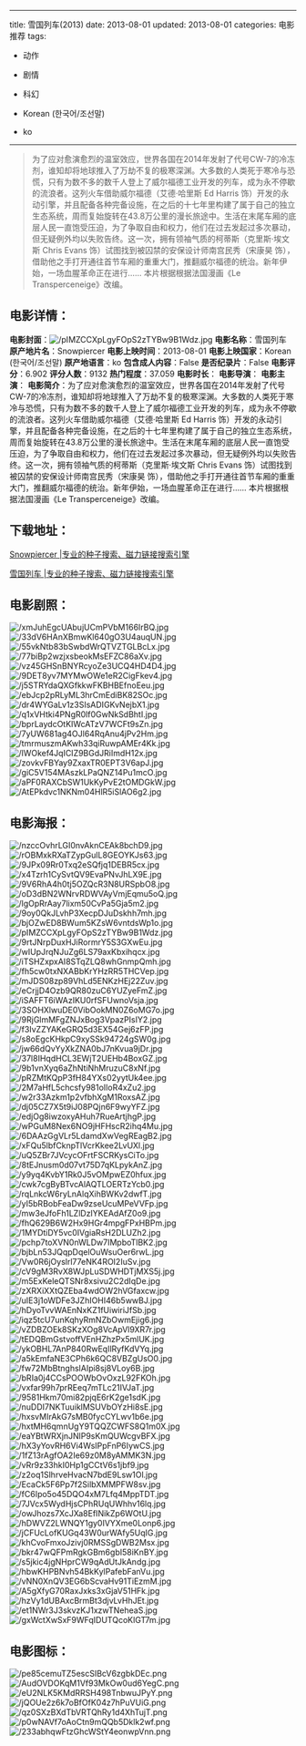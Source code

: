 
---
title: 雪国列车(2013)
date: 2013-08-01
updated: 2013-08-01
categories: 电影推荐
tags:
- 动作
- 剧情
- 科幻

- Korean (한국어/조선말)
- ko
---


> 为了应对愈演愈烈的温室效应，世界各国在2014年发射了代号CW-7的冷冻剂，谁知却将地球推入了万劫不复的极寒深渊。大多数的人类死于寒冷与恐慌，只有为数不多的数千人登上了威尔福德工业开发的列车，成为永不停歇的流浪者。这列火车借助威尔福德（艾德·哈里斯 Ed Harris 饰）开发的永动引擎，并且配备各种完备设施，在之后的十七年里构建了属于自己的独立生态系统，周而复始旋转在43.8万公里的漫长旅途中。生活在末尾车厢的底层人民一直饱受压迫，为了争取自由和权力，他们在过去发起过多次暴动，但无疑例外均以失败告终。这一次，拥有领袖气质的柯蒂斯（克里斯·埃文斯 Chris Evans 饰）试图找到被囚禁的安保设计师南宫民秀（宋康昊 饰），借助他之手打开通往首节车厢的重重大门，推翻威尔福德的统治。新年伊始，一场血腥革命正在进行……  本片根据根据法国漫画《Le Transperceneige》改编。

## **电影详情**：

**电影封面**：<img src="https://image.tmdb.org/t/p/w200/pIMZCCXpLgyFOpS2zTYBw9B1Wdz.jpg" alt="/pIMZCCXpLgyFOpS2zTYBw9B1Wdz.jpg" title="/pIMZCCXpLgyFOpS2zTYBw9B1Wdz.jpg">
**电影名称**：雪国列车
**原产地片名**：Snowpiercer
**电影上映时间**：2013-08-01
**电影上映国家**：Korean (한국어/조선말)
**原产地语言**：ko
**包含成人内容**：False
**是否纪录片**：False
**电影评分**：6.902
**评分人数**：9132
**热门程度**：37.059
**电影时长**：
**电影导演**：
**电影主演**：
**电影简介**：为了应对愈演愈烈的温室效应，世界各国在2014年发射了代号CW-7的冷冻剂，谁知却将地球推入了万劫不复的极寒深渊。大多数的人类死于寒冷与恐慌，只有为数不多的数千人登上了威尔福德工业开发的列车，成为永不停歇的流浪者。这列火车借助威尔福德（艾德·哈里斯 Ed Harris 饰）开发的永动引擎，并且配备各种完备设施，在之后的十七年里构建了属于自己的独立生态系统，周而复始旋转在43.8万公里的漫长旅途中。生活在末尾车厢的底层人民一直饱受压迫，为了争取自由和权力，他们在过去发起过多次暴动，但无疑例外均以失败告终。这一次，拥有领袖气质的柯蒂斯（克里斯·埃文斯 Chris Evans 饰）试图找到被囚禁的安保设计师南宫民秀（宋康昊 饰），借助他之手打开通往首节车厢的重重大门，推翻威尔福德的统治。新年伊始，一场血腥革命正在进行……  本片根据根据法国漫画《Le Transperceneige》改编。

## **下载地址**：
[Snowpiercer |专业的种子搜索、磁力链接搜索引擎](https://movie.amd794.com:2083/?search=Snowpiercer&ordering=&mode=match_phrase&page_size=10&page=1)

[雪国列车 |专业的种子搜索、磁力链接搜索引擎](https://movie.amd794.com:2083/?search=%E9%9B%AA%E5%9B%BD%E5%88%97%E8%BD%A6&ordering=&mode=match_phrase&page_size=10&page=1)
 

## **电影剧照**：
<img src="https://image.tmdb.org/t/p/original/xmJuhEgcUAbujUCmPVbM166IrBQ.jpg" alt="/xmJuhEgcUAbujUCmPVbM166IrBQ.jpg" title="/xmJuhEgcUAbujUCmPVbM166IrBQ.jpg"><img src="https://image.tmdb.org/t/p/original/33dV6HAnXBmwKl640gO3U4auqUN.jpg" alt="/33dV6HAnXBmwKl640gO3U4auqUN.jpg" title="/33dV6HAnXBmwKl640gO3U4auqUN.jpg"><img src="https://image.tmdb.org/t/p/original/55vkNtb83bSwbdWrQTVZTGLBcLx.jpg" alt="/55vkNtb83bSwbdWrQTVZTGLBcLx.jpg" title="/55vkNtb83bSwbdWrQTVZTGLBcLx.jpg"><img src="https://image.tmdb.org/t/p/original/77biBp2wzjxsbeokMsEFZC86aXv.jpg" alt="/77biBp2wzjxsbeokMsEFZC86aXv.jpg" title="/77biBp2wzjxsbeokMsEFZC86aXv.jpg"><img src="https://image.tmdb.org/t/p/original/vz45GHSnBNYRcyoZe3UCQ4HD4D4.jpg" alt="/vz45GHSnBNYRcyoZe3UCQ4HD4D4.jpg" title="/vz45GHSnBNYRcyoZe3UCQ4HD4D4.jpg"><img src="https://image.tmdb.org/t/p/original/9DET8yv7MYMwOWe1eR2CigFkev4.jpg" alt="/9DET8yv7MYMwOWe1eR2CigFkev4.jpg" title="/9DET8yv7MYMwOWe1eR2CigFkev4.jpg"><img src="https://image.tmdb.org/t/p/original/j5STRYdaQXGfkkwFKBHBEfnoEeu.jpg" alt="/j5STRYdaQXGfkkwFKBHBEfnoEeu.jpg" title="/j5STRYdaQXGfkkwFKBHBEfnoEeu.jpg"><img src="https://image.tmdb.org/t/p/original/ebJcp2pRLyML3hrCmEdiBK82SOc.jpg" alt="/ebJcp2pRLyML3hrCmEdiBK82SOc.jpg" title="/ebJcp2pRLyML3hrCmEdiBK82SOc.jpg"><img src="https://image.tmdb.org/t/p/original/dr4WYGaLv1z3SIsADIGKvNejbX1.jpg" alt="/dr4WYGaLv1z3SIsADIGKvNejbX1.jpg" title="/dr4WYGaLv1z3SIsADIGKvNejbX1.jpg"><img src="https://image.tmdb.org/t/p/original/q1xVHtki4PNgR0lf0GwNkSdBhtI.jpg" alt="/q1xVHtki4PNgR0lf0GwNkSdBhtI.jpg" title="/q1xVHtki4PNgR0lf0GwNkSdBhtI.jpg"><img src="https://image.tmdb.org/t/p/original/bprLaydcOtKIWcATzV7WCFt9sZn.jpg" alt="/bprLaydcOtKIWcATzV7WCFt9sZn.jpg" title="/bprLaydcOtKIWcATzV7WCFt9sZn.jpg"><img src="https://image.tmdb.org/t/p/original/7yUW681ag4OJl64RqAnu4jPv2Hm.jpg" alt="/7yUW681ag4OJl64RqAnu4jPv2Hm.jpg" title="/7yUW681ag4OJl64RqAnu4jPv2Hm.jpg"><img src="https://image.tmdb.org/t/p/original/tmrmuszmAKwh33qiRuwpAMEr4Kk.jpg" alt="/tmrmuszmAKwh33qiRuwpAMEr4Kk.jpg" title="/tmrmuszmAKwh33qiRuwpAMEr4Kk.jpg"><img src="https://image.tmdb.org/t/p/original/lWOkef4JqICIZ9BGdJRiImdH12x.jpg" alt="/lWOkef4JqICIZ9BGdJRiImdH12x.jpg" title="/lWOkef4JqICIZ9BGdJRiImdH12x.jpg"><img src="https://image.tmdb.org/t/p/original/zovkvFBYay9ZxaxTR0EPT3V6apJ.jpg" alt="/zovkvFBYay9ZxaxTR0EPT3V6apJ.jpg" title="/zovkvFBYay9ZxaxTR0EPT3V6apJ.jpg"><img src="https://image.tmdb.org/t/p/original/giC5V154MAszkLPaQNZ14Pu1mcO.jpg" alt="/giC5V154MAszkLPaQNZ14Pu1mcO.jpg" title="/giC5V154MAszkLPaQNZ14Pu1mcO.jpg"><img src="https://image.tmdb.org/t/p/original/aPF0RAXCbSW1UkKyPvE2tOMDGkW.jpg" alt="/aPF0RAXCbSW1UkKyPvE2tOMDGkW.jpg" title="/aPF0RAXCbSW1UkKyPvE2tOMDGkW.jpg"><img src="https://image.tmdb.org/t/p/original/AtEPkdvc1NKNm04HlR5iSlAO6g2.jpg" alt="/AtEPkdvc1NKNm04HlR5iSlAO6g2.jpg" title="/AtEPkdvc1NKNm04HlR5iSlAO6g2.jpg">

## **电影海报**：
<img src="https://image.tmdb.org/t/p/original/nzccOvhrLGI0nvAknCEAk8bchD9.jpg" alt="/nzccOvhrLGI0nvAknCEAk8bchD9.jpg" title="/nzccOvhrLGI0nvAknCEAk8bchD9.jpg"><img src="https://image.tmdb.org/t/p/original/rOBMxkRXaTZypGulL8GEOYKJs63.jpg" alt="/rOBMxkRXaTZypGulL8GEOYKJs63.jpg" title="/rOBMxkRXaTZypGulL8GEOYKJs63.jpg"><img src="https://image.tmdb.org/t/p/original/9JPx09Rr0Txq2eSQfjq1DEBR5cx.jpg" alt="/9JPx09Rr0Txq2eSQfjq1DEBR5cx.jpg" title="/9JPx09Rr0Txq2eSQfjq1DEBR5cx.jpg"><img src="https://image.tmdb.org/t/p/original/x4Tzrh1CySvtQV9EvaPNvJhLX9E.jpg" alt="/x4Tzrh1CySvtQV9EvaPNvJhLX9E.jpg" title="/x4Tzrh1CySvtQV9EvaPNvJhLX9E.jpg"><img src="https://image.tmdb.org/t/p/original/9V6RhA4h0tj5OZQcR3N8URSpbO8.jpg" alt="/9V6RhA4h0tj5OZQcR3N8URSpbO8.jpg" title="/9V6RhA4h0tj5OZQcR3N8URSpbO8.jpg"><img src="https://image.tmdb.org/t/p/original/oD3dBN2WNrvRDWVAyVmjEqmu5oQ.jpg" alt="/oD3dBN2WNrvRDWVAyVmjEqmu5oQ.jpg" title="/oD3dBN2WNrvRDWVAyVmjEqmu5oQ.jpg"><img src="https://image.tmdb.org/t/p/original/lgOpRrAay7lixm50CvPa5Gja5m2.jpg" alt="/lgOpRrAay7lixm50CvPa5Gja5m2.jpg" title="/lgOpRrAay7lixm50CvPa5Gja5m2.jpg"><img src="https://image.tmdb.org/t/p/original/9oy0QkJLvhP3XecpDJuDskhh7mh.jpg" alt="/9oy0QkJLvhP3XecpDJuDskhh7mh.jpg" title="/9oy0QkJLvhP3XecpDJuDskhh7mh.jpg"><img src="https://image.tmdb.org/t/p/original/bjOZwED8BWum5KZsW6vntdsWp1o.jpg" alt="/bjOZwED8BWum5KZsW6vntdsWp1o.jpg" title="/bjOZwED8BWum5KZsW6vntdsWp1o.jpg"><img src="https://image.tmdb.org/t/p/original/pIMZCCXpLgyFOpS2zTYBw9B1Wdz.jpg" alt="/pIMZCCXpLgyFOpS2zTYBw9B1Wdz.jpg" title="/pIMZCCXpLgyFOpS2zTYBw9B1Wdz.jpg"><img src="https://image.tmdb.org/t/p/original/9rtJNrpDuxHJiRormrY5S3GXwEu.jpg" alt="/9rtJNrpDuxHJiRormrY5S3GXwEu.jpg" title="/9rtJNrpDuxHJiRormrY5S3GXwEu.jpg"><img src="https://image.tmdb.org/t/p/original/wIUpJrqNJuZg6LS79axKbxihqcx.jpg" alt="/wIUpJrqNJuZg6LS79axKbxihqcx.jpg" title="/wIUpJrqNJuZg6LS79axKbxihqcx.jpg"><img src="https://image.tmdb.org/t/p/original/iTSHZxpxAI8STqZLQ8whGnmpQmh.jpg" alt="/iTSHZxpxAI8STqZLQ8whGnmpQmh.jpg" title="/iTSHZxpxAI8STqZLQ8whGnmpQmh.jpg"><img src="https://image.tmdb.org/t/p/original/fh5cw0txNXABbKrYHzRR5THCVep.jpg" alt="/fh5cw0txNXABbKrYHzRR5THCVep.jpg" title="/fh5cw0txNXABbKrYHzRR5THCVep.jpg"><img src="https://image.tmdb.org/t/p/original/mJDS08zp89VhLd5ENKzHEj22Zuv.jpg" alt="/mJDS08zp89VhLd5ENKzHEj22Zuv.jpg" title="/mJDS08zp89VhLd5ENKzHEj22Zuv.jpg"><img src="https://image.tmdb.org/t/p/original/eCrjjD4Ozb9QR80zuC6YUZyeFmZ.jpg" alt="/eCrjjD4Ozb9QR80zuC6YUZyeFmZ.jpg" title="/eCrjjD4Ozb9QR80zuC6YUZyeFmZ.jpg"><img src="https://image.tmdb.org/t/p/original/iSAFFT6iWAzIKU0rfSFUwnoVsja.jpg" alt="/iSAFFT6iWAzIKU0rfSFUwnoVsja.jpg" title="/iSAFFT6iWAzIKU0rfSFUwnoVsja.jpg"><img src="https://image.tmdb.org/t/p/original/3SOHXlwuDE0VibOokMN0Z6oMG7o.jpg" alt="/3SOHXlwuDE0VibOokMN0Z6oMG7o.jpg" title="/3SOHXlwuDE0VibOokMN0Z6oMG7o.jpg"><img src="https://image.tmdb.org/t/p/original/9RjGlmMFgZNJxBog3VpazPIsIY2.jpg" alt="/9RjGlmMFgZNJxBog3VpazPIsIY2.jpg" title="/9RjGlmMFgZNJxBog3VpazPIsIY2.jpg"><img src="https://image.tmdb.org/t/p/original/f3IvZZYAKeGRQ5d3EX54Gej6zFP.jpg" alt="/f3IvZZYAKeGRQ5d3EX54Gej6zFP.jpg" title="/f3IvZZYAKeGRQ5d3EX54Gej6zFP.jpg"><img src="https://image.tmdb.org/t/p/original/s8oEgcKHkpC9xySSk94724gSW0g.jpg" alt="/s8oEgcKHkpC9xySSk94724gSW0g.jpg" title="/s8oEgcKHkpC9xySSk94724gSW0g.jpg"><img src="https://image.tmdb.org/t/p/original/jw66dQvYyXkZNA0bJ7nKvua9jDr.jpg" alt="/jw66dQvYyXkZNA0bJ7nKvua9jDr.jpg" title="/jw66dQvYyXkZNA0bJ7nKvua9jDr.jpg"><img src="https://image.tmdb.org/t/p/original/37l8IHqdHCL3EWjT2UEHb4BoxGZ.jpg" alt="/37l8IHqdHCL3EWjT2UEHb4BoxGZ.jpg" title="/37l8IHqdHCL3EWjT2UEHb4BoxGZ.jpg"><img src="https://image.tmdb.org/t/p/original/9b1vnXyq6aZhNtiNhMruzuC8xNf.jpg" alt="/9b1vnXyq6aZhNtiNhMruzuC8xNf.jpg" title="/9b1vnXyq6aZhNtiNhMruzuC8xNf.jpg"><img src="https://image.tmdb.org/t/p/original/pRZMtKQpP3fH84YXs02yytUk4ee.jpg" alt="/pRZMtKQpP3fH84YXs02yytUk4ee.jpg" title="/pRZMtKQpP3fH84YXs02yytUk4ee.jpg"><img src="https://image.tmdb.org/t/p/original/2M7aHfL5chcsfy981oIloR4xZu2.jpg" alt="/2M7aHfL5chcsfy981oIloR4xZu2.jpg" title="/2M7aHfL5chcsfy981oIloR4xZu2.jpg"><img src="https://image.tmdb.org/t/p/original/w2r33Azkm1p2vfbhXgM1RoxsAZ.jpg" alt="/w2r33Azkm1p2vfbhXgM1RoxsAZ.jpg" title="/w2r33Azkm1p2vfbhXgM1RoxsAZ.jpg"><img src="https://image.tmdb.org/t/p/original/dj05CZ7X5t9iJ08PQjn6F9wyYFZ.jpg" alt="/dj05CZ7X5t9iJ08PQjn6F9wyYFZ.jpg" title="/dj05CZ7X5t9iJ08PQjn6F9wyYFZ.jpg"><img src="https://image.tmdb.org/t/p/original/edjOg8iwzoxyAHuh7RueArtjhgP.jpg" alt="/edjOg8iwzoxyAHuh7RueArtjhgP.jpg" title="/edjOg8iwzoxyAHuh7RueArtjhgP.jpg"><img src="https://image.tmdb.org/t/p/original/wPGuM8Nex6NO9jHFHscR2ihq4Mu.jpg" alt="/wPGuM8Nex6NO9jHFHscR2ihq4Mu.jpg" title="/wPGuM8Nex6NO9jHFHscR2ihq4Mu.jpg"><img src="https://image.tmdb.org/t/p/original/6DAAzGgVLr5LdamdXwVegREagB2.jpg" alt="/6DAAzGgVLr5LdamdXwVegREagB2.jpg" title="/6DAAzGgVLr5LdamdXwVegREagB2.jpg"><img src="https://image.tmdb.org/t/p/original/xFQu5lbfCknpTlVcrKkee2LvUXl.jpg" alt="/xFQu5lbfCknpTlVcrKkee2LvUXl.jpg" title="/xFQu5lbfCknpTlVcrKkee2LvUXl.jpg"><img src="https://image.tmdb.org/t/p/original/uQ5ZBr7JVcycOFrtFSCRKysCiTo.jpg" alt="/uQ5ZBr7JVcycOFrtFSCRKysCiTo.jpg" title="/uQ5ZBr7JVcycOFrtFSCRKysCiTo.jpg"><img src="https://image.tmdb.org/t/p/original/8tEJnusm0d07vt75D7qKLpykAnZ.jpg" alt="/8tEJnusm0d07vt75D7qKLpykAnZ.jpg" title="/8tEJnusm0d07vt75D7qKLpykAnZ.jpg"><img src="https://image.tmdb.org/t/p/original/y9yq4KvbY1Rk0J5vOMpwEZ0hfux.jpg" alt="/y9yq4KvbY1Rk0J5vOMpwEZ0hfux.jpg" title="/y9yq4KvbY1Rk0J5vOMpwEZ0hfux.jpg"><img src="https://image.tmdb.org/t/p/original/cwk7cgByBTvcAlAQTLOERTzYcb0.jpg" alt="/cwk7cgByBTvcAlAQTLOERTzYcb0.jpg" title="/cwk7cgByBTvcAlAQTLOERTzYcb0.jpg"><img src="https://image.tmdb.org/t/p/original/rqLnkcW6ryLnAlqXihBWKv2dwfT.jpg" alt="/rqLnkcW6ryLnAlqXihBWKv2dwfT.jpg" title="/rqLnkcW6ryLnAlqXihBWKv2dwfT.jpg"><img src="https://image.tmdb.org/t/p/original/yI5bRBobFeaDw9zseUcuMPeVVFp.jpg" alt="/yI5bRBobFeaDw9zseUcuMPeVVFp.jpg" title="/yI5bRBobFeaDw9zseUcuMPeVVFp.jpg"><img src="https://image.tmdb.org/t/p/original/mw3eJfoFh1LZlDzIYKEAdAfZ0o9.jpg" alt="/mw3eJfoFh1LZlDzIYKEAdAfZ0o9.jpg" title="/mw3eJfoFh1LZlDzIYKEAdAfZ0o9.jpg"><img src="https://image.tmdb.org/t/p/original/fhQ629B6W2Hx9HGr4mpgFPxHBPm.jpg" alt="/fhQ629B6W2Hx9HGr4mpgFPxHBPm.jpg" title="/fhQ629B6W2Hx9HGr4mpgFPxHBPm.jpg"><img src="https://image.tmdb.org/t/p/original/1MYDtiDY5vc0IVgiaRsH2DLUZh2.jpg" alt="/1MYDtiDY5vc0IVgiaRsH2DLUZh2.jpg" title="/1MYDtiDY5vc0IVgiaRsH2DLUZh2.jpg"><img src="https://image.tmdb.org/t/p/original/pchp7toXVN0nWLDw7IMpboTlBK2.jpg" alt="/pchp7toXVN0nWLDw7IMpboTlBK2.jpg" title="/pchp7toXVN0nWLDw7IMpboTlBK2.jpg"><img src="https://image.tmdb.org/t/p/original/bjbLn53JQqpDqelOuWsuOer6rwL.jpg" alt="/bjbLn53JQqpDqelOuWsuOer6rwL.jpg" title="/bjbLn53JQqpDqelOuWsuOer6rwL.jpg"><img src="https://image.tmdb.org/t/p/original/Vw0R6jOyslrl77eNK4ROI2IuSv.jpg" alt="/Vw0R6jOyslrl77eNK4ROI2IuSv.jpg" title="/Vw0R6jOyslrl77eNK4ROI2IuSv.jpg"><img src="https://image.tmdb.org/t/p/original/cV9gM3RvX8WJpLuSDWHDTjMXS5j.jpg" alt="/cV9gM3RvX8WJpLuSDWHDTjMXS5j.jpg" title="/cV9gM3RvX8WJpLuSDWHDTjMXS5j.jpg"><img src="https://image.tmdb.org/t/p/original/m5ExKeleQTSNr8xsivu2C2dIqDe.jpg" alt="/m5ExKeleQTSNr8xsivu2C2dIqDe.jpg" title="/m5ExKeleQTSNr8xsivu2C2dIqDe.jpg"><img src="https://image.tmdb.org/t/p/original/zXRXiXXtQZEba4wdOW2hVGfaxcw.jpg" alt="/zXRXiXXtQZEba4wdOW2hVGfaxcw.jpg" title="/zXRXiXXtQZEba4wdOW2hVGfaxcw.jpg"><img src="https://image.tmdb.org/t/p/original/uIE3j1oWDFe3JZhIOHI46b5wwBJ.jpg" alt="/uIE3j1oWDFe3JZhIOHI46b5wwBJ.jpg" title="/uIE3j1oWDFe3JZhIOHI46b5wwBJ.jpg"><img src="https://image.tmdb.org/t/p/original/hDyoTvvWAEnNxKZ1fUiwiriJfSb.jpg" alt="/hDyoTvvWAEnNxKZ1fUiwiriJfSb.jpg" title="/hDyoTvvWAEnNxKZ1fUiwiriJfSb.jpg"><img src="https://image.tmdb.org/t/p/original/iqz5tcU7unKqhyRmNZbOwmEjig6.jpg" alt="/iqz5tcU7unKqhyRmNZbOwmEjig6.jpg" title="/iqz5tcU7unKqhyRmNZbOwmEjig6.jpg"><img src="https://image.tmdb.org/t/p/original/vZDBZOEk8SKzXOg8VcApVl9XR7r.jpg" alt="/vZDBZOEk8SKzXOg8VcApVl9XR7r.jpg" title="/vZDBZOEk8SKzXOg8VcApVl9XR7r.jpg"><img src="https://image.tmdb.org/t/p/original/tEDQBmGstvoffVEnHZhzPx5mlUK.jpg" alt="/tEDQBmGstvoffVEnHZhzPx5mlUK.jpg" title="/tEDQBmGstvoffVEnHZhzPx5mlUK.jpg"><img src="https://image.tmdb.org/t/p/original/ykOBHL7AnP840RwEqIlRyfKdVYq.jpg" alt="/ykOBHL7AnP840RwEqIlRyfKdVYq.jpg" title="/ykOBHL7AnP840RwEqIlRyfKdVYq.jpg"><img src="https://image.tmdb.org/t/p/original/a5kEmfaNE3CPh6k6QC8VBZgUsO0.jpg" alt="/a5kEmfaNE3CPh6k6QC8VBZgUsO0.jpg" title="/a5kEmfaNE3CPh6k6QC8VBZgUsO0.jpg"><img src="https://image.tmdb.org/t/p/original/fw72MbBtnghslAIpi8sj8VLoy6B.jpg" alt="/fw72MbBtnghslAIpi8sj8VLoy6B.jpg" title="/fw72MbBtnghslAIpi8sj8VLoy6B.jpg"><img src="https://image.tmdb.org/t/p/original/bRIa0j4CCsPOOWbOvOxzL92FKOh.jpg" alt="/bRIa0j4CCsPOOWbOvOxzL92FKOh.jpg" title="/bRIa0j4CCsPOOWbOvOxzL92FKOh.jpg"><img src="https://image.tmdb.org/t/p/original/vxfar99h7prREeq7mTLc21IVJaT.jpg" alt="/vxfar99h7prREeq7mTLc21IVJaT.jpg" title="/vxfar99h7prREeq7mTLc21IVJaT.jpg"><img src="https://image.tmdb.org/t/p/original/9581Hkm70mi82pjqE6rK2ge1sdK.jpg" alt="/9581Hkm70mi82pjqE6rK2ge1sdK.jpg" title="/9581Hkm70mi82pjqE6rK2ge1sdK.jpg"><img src="https://image.tmdb.org/t/p/original/nuDDI7NKTuuiklMSUVbOYzHi8sE.jpg" alt="/nuDDI7NKTuuiklMSUVbOYzHi8sE.jpg" title="/nuDDI7NKTuuiklMSUVbOYzHi8sE.jpg"><img src="https://image.tmdb.org/t/p/original/hxsvMIrAkG7sMB0fycCYLwv1b6e.jpg" alt="/hxsvMIrAkG7sMB0fycCYLwv1b6e.jpg" title="/hxsvMIrAkG7sMB0fycCYLwv1b6e.jpg"><img src="https://image.tmdb.org/t/p/original/hxtMH6qmnUgY9TQQZCWFS8Q1m0X.jpg" alt="/hxtMH6qmnUgY9TQQZCWFS8Q1m0X.jpg" title="/hxtMH6qmnUgY9TQQZCWFS8Q1m0X.jpg"><img src="https://image.tmdb.org/t/p/original/eaYBtWRXjnJNlP9sKmQUWcgvBFX.jpg" alt="/eaYBtWRXjnJNlP9sKmQUWcgvBFX.jpg" title="/eaYBtWRXjnJNlP9sKmQUWcgvBFX.jpg"><img src="https://image.tmdb.org/t/p/original/hX3yYovRH6Vi4WsIPpFnP6IywCS.jpg" alt="/hX3yYovRH6Vi4WsIPpFnP6IywCS.jpg" title="/hX3yYovRH6Vi4WsIPpFnP6IywCS.jpg"><img src="https://image.tmdb.org/t/p/original/1fZ13rAgfOA2Ie69z0M8yAMMK3N.jpg" alt="/1fZ13rAgfOA2Ie69z0M8yAMMK3N.jpg" title="/1fZ13rAgfOA2Ie69z0M8yAMMK3N.jpg"><img src="https://image.tmdb.org/t/p/original/vRr9z33hkI0Hp1gCCtV6s1jbf9.jpg" alt="/vRr9z33hkI0Hp1gCCtV6s1jbf9.jpg" title="/vRr9z33hkI0Hp1gCCtV6s1jbf9.jpg"><img src="https://image.tmdb.org/t/p/original/z2oq1SlhrveHvacN7bdE9Lsw1Ol.jpg" alt="/z2oq1SlhrveHvacN7bdE9Lsw1Ol.jpg" title="/z2oq1SlhrveHvacN7bdE9Lsw1Ol.jpg"><img src="https://image.tmdb.org/t/p/original/EcaCk5F6Pp7f2SilbXMMPFW8sv.jpg" alt="/EcaCk5F6Pp7f2SilbXMMPFW8sv.jpg" title="/EcaCk5F6Pp7f2SilbXMMPFW8sv.jpg"><img src="https://image.tmdb.org/t/p/original/fC6Ipo5o45DQO4xM7Lfq4MppTDT.jpg" alt="/fC6Ipo5o45DQO4xM7Lfq4MppTDT.jpg" title="/fC6Ipo5o45DQO4xM7Lfq4MppTDT.jpg"><img src="https://image.tmdb.org/t/p/original/7JVcx5WydHjsCPhRUqUWhhv16lq.jpg" alt="/7JVcx5WydHjsCPhRUqUWhhv16lq.jpg" title="/7JVcx5WydHjsCPhRUqUWhhv16lq.jpg"><img src="https://image.tmdb.org/t/p/original/owJhozs7XcJXa8EfINikZp6WOtU.jpg" alt="/owJhozs7XcJXa8EfINikZp6WOtU.jpg" title="/owJhozs7XcJXa8EfINikZp6WOtU.jpg"><img src="https://image.tmdb.org/t/p/original/hDWVZ2LWNQY1gy0IVYXme0Lonp6.jpg" alt="/hDWVZ2LWNQY1gy0IVYXme0Lonp6.jpg" title="/hDWVZ2LWNQY1gy0IVYXme0Lonp6.jpg"><img src="https://image.tmdb.org/t/p/original/jCFUcLofKUGq43W0urWAfy5UqIG.jpg" alt="/jCFUcLofKUGq43W0urWAfy5UqIG.jpg" title="/jCFUcLofKUGq43W0urWAfy5UqIG.jpg"><img src="https://image.tmdb.org/t/p/original/khCvoFmxoJzivj0RMSSgDWB2Msx.jpg" alt="/khCvoFmxoJzivj0RMSSgDWB2Msx.jpg" title="/khCvoFmxoJzivj0RMSSgDWB2Msx.jpg"><img src="https://image.tmdb.org/t/p/original/bkr47wQFPmRgkGBm6gbI58iKnBY.jpg" alt="/bkr47wQFPmRgkGBm6gbI58iKnBY.jpg" title="/bkr47wQFPmRgkGBm6gbI58iKnBY.jpg"><img src="https://image.tmdb.org/t/p/original/s5jkic4jgNHprCW9qAdUtJkAndg.jpg" alt="/s5jkic4jgNHprCW9qAdUtJkAndg.jpg" title="/s5jkic4jgNHprCW9qAdUtJkAndg.jpg"><img src="https://image.tmdb.org/t/p/original/hbwKHPBNvh54BkKylPafebFanVu.jpg" alt="/hbwKHPBNvh54BkKylPafebFanVu.jpg" title="/hbwKHPBNvh54BkKylPafebFanVu.jpg"><img src="https://image.tmdb.org/t/p/original/vNN0XnQV3EG6bScvaHv91TiEzmM.jpg" alt="/vNN0XnQV3EG6bScvaHv91TiEzmM.jpg" title="/vNN0XnQV3EG6bScvaHv91TiEzmM.jpg"><img src="https://image.tmdb.org/t/p/original/A5gXfyG70RaxJxks3xGjaV51HFk.jpg" alt="/A5gXfyG70RaxJxks3xGjaV51HFk.jpg" title="/A5gXfyG70RaxJxks3xGjaV51HFk.jpg"><img src="https://image.tmdb.org/t/p/original/hzVy1dUBAxcBrmBt3djvLvHhJEt.jpg" alt="/hzVy1dUBAxcBrmBt3djvLvHhJEt.jpg" title="/hzVy1dUBAxcBrmBt3djvLvHhJEt.jpg"><img src="https://image.tmdb.org/t/p/original/et1NWr3J3skvzKJ1xzwTNeheaS.jpg" alt="/et1NWr3J3skvzKJ1xzwTNeheaS.jpg" title="/et1NWr3J3skvzKJ1xzwTNeheaS.jpg"><img src="https://image.tmdb.org/t/p/original/gxWctXwSxF9WFqIDUTQcoKlGT7m.jpg" alt="/gxWctXwSxF9WFqIDUTQcoKlGT7m.jpg" title="/gxWctXwSxF9WFqIDUTQcoKlGT7m.jpg">

## **电影图标**：
<img src="https://image.tmdb.org/t/p/original/pe85cemuTZ5escSIBcV6zgbkDEc.png" alt="/pe85cemuTZ5escSIBcV6zgbkDEc.png" title="/pe85cemuTZ5escSIBcV6zgbkDEc.png"><img src="https://image.tmdb.org/t/p/original/AudOVDOKqM1Vf93MkOw0ud6YegC.png" alt="/AudOVDOKqM1Vf93MkOw0ud6YegC.png" title="/AudOVDOKqM1Vf93MkOw0ud6YegC.png"><img src="https://image.tmdb.org/t/p/original/eU2NLK5KMdRRSH498TnbwuJPyY.png" alt="/eU2NLK5KMdRRSH498TnbwuJPyY.png" title="/eU2NLK5KMdRRSH498TnbwuJPyY.png"><img src="https://image.tmdb.org/t/p/original/jQOUe2z6k7oBfOfK04z7hPuVUiG.png" alt="/jQOUe2z6k7oBfOfK04z7hPuVUiG.png" title="/jQOUe2z6k7oBfOfK04z7hPuVUiG.png"><img src="https://image.tmdb.org/t/p/original/qz0SXzBXdTbVRTQhRy1d4XhTujT.png" alt="/qz0SXzBXdTbVRTQhRy1d4XhTujT.png" title="/qz0SXzBXdTbVRTQhRy1d4XhTujT.png"><img src="https://image.tmdb.org/t/p/original/p0wNAVf7oAoCtn9mQQb5Dklk2wf.png" alt="/p0wNAVf7oAoCtn9mQQb5Dklk2wf.png" title="/p0wNAVf7oAoCtn9mQQb5Dklk2wf.png"><img src="https://image.tmdb.org/t/p/original/233abhqwFtzGhcWStY4eonwpVnn.png" alt="/233abhqwFtzGhcWStY4eonwpVnn.png" title="/233abhqwFtzGhcWStY4eonwpVnn.png">
